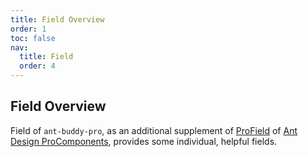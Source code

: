```yaml
---
title: Field Overview
order: 1
toc: false
nav:
  title: Field
  order: 4
---
```


## Field Overview

Field of `ant-buddy-pro`, as an additional supplement of [ProField](https://github.com/ant-design/pro-components/tree/master/packages/field) of [Ant Design ProComponents](https://procomponents.ant.design), provides some individual, helpful fields.
